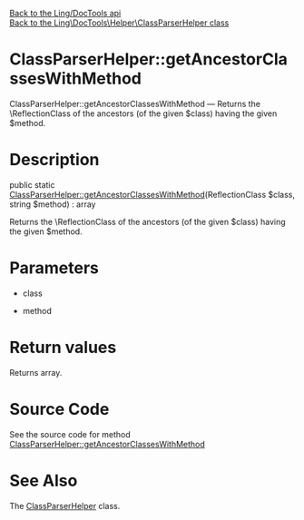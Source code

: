 [Back to the Ling/DocTools api](https://github.com/lingtalfi/DocTools/blob/master/doc/api/Ling/DocTools.md)<br>
[Back to the Ling\DocTools\Helper\ClassParserHelper class](https://github.com/lingtalfi/DocTools/blob/master/doc/api/Ling/DocTools/Helper/ClassParserHelper.md)


ClassParserHelper::getAncestorClassesWithMethod
================



ClassParserHelper::getAncestorClassesWithMethod — Returns the \ReflectionClass of the ancestors (of the given $class) having the given $method.




Description
================


public static [ClassParserHelper::getAncestorClassesWithMethod](https://github.com/lingtalfi/DocTools/blob/master/doc/api/Ling/DocTools/Helper/ClassParserHelper/getAncestorClassesWithMethod.md)(ReflectionClass $class, string $method) : array




Returns the \ReflectionClass of the ancestors (of the given $class) having the given $method.




Parameters
================


- class

    

- method

    


Return values
================

Returns array.








Source Code
===========
See the source code for method [ClassParserHelper::getAncestorClassesWithMethod](https://github.com/lingtalfi/DocTools/blob/master/Helper/ClassParserHelper.php#L23-L29)


See Also
================

The [ClassParserHelper](https://github.com/lingtalfi/DocTools/blob/master/doc/api/Ling/DocTools/Helper/ClassParserHelper.md) class.



